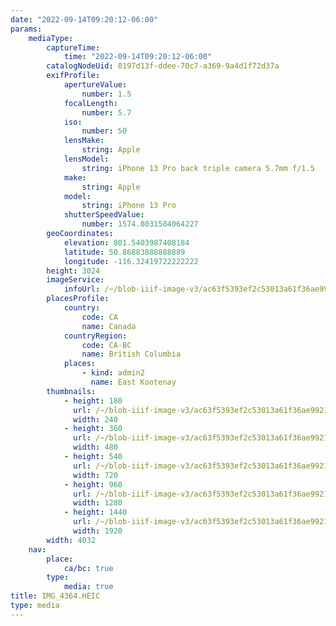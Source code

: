 ```yaml
---
date: "2022-09-14T09:20:12-06:00"
params:
    mediaType:
        captureTime:
            time: "2022-09-14T09:20:12-06:00"
        catalogNodeUid: 0197d13f-ddee-70c7-a369-9a4d1f72d37a
        exifProfile:
            apertureValue:
                number: 1.5
            focalLength:
                number: 5.7
            iso:
                number: 50
            lensMake:
                string: Apple
            lensModel:
                string: iPhone 13 Pro back triple camera 5.7mm f/1.5
            make:
                string: Apple
            model:
                string: iPhone 13 Pro
            shutterSpeedValue:
                number: 1574.8031504064227
        geoCoordinates:
            elevation: 801.5403987408184
            latitude: 50.86883888888889
            longitude: -116.32419722222222
        height: 3024
        imageService:
            infoUrl: /~/blob-iiif-image-v3/ac63f5393ef2c53013a61f36ae9921c9682b9d74d0b1b4826f0942b7b49cc006/info.json
        placesProfile:
            country:
                code: CA
                name: Canada
            countryRegion:
                code: CA-BC
                name: British Columbia
            places:
                - kind: admin2
                  name: East Kootenay
        thumbnails:
            - height: 180
              url: /~/blob-iiif-image-v3/ac63f5393ef2c53013a61f36ae9921c9682b9d74d0b1b4826f0942b7b49cc006/full/240%2C180/0/default.jpg
              width: 240
            - height: 360
              url: /~/blob-iiif-image-v3/ac63f5393ef2c53013a61f36ae9921c9682b9d74d0b1b4826f0942b7b49cc006/full/480%2C360/0/default.jpg
              width: 480
            - height: 540
              url: /~/blob-iiif-image-v3/ac63f5393ef2c53013a61f36ae9921c9682b9d74d0b1b4826f0942b7b49cc006/full/720%2C540/0/default.jpg
              width: 720
            - height: 960
              url: /~/blob-iiif-image-v3/ac63f5393ef2c53013a61f36ae9921c9682b9d74d0b1b4826f0942b7b49cc006/full/1280%2C960/0/default.jpg
              width: 1280
            - height: 1440
              url: /~/blob-iiif-image-v3/ac63f5393ef2c53013a61f36ae9921c9682b9d74d0b1b4826f0942b7b49cc006/full/1920%2C1440/0/default.jpg
              width: 1920
        width: 4032
    nav:
        place:
            ca/bc: true
        type:
            media: true
title: IMG_4364.HEIC
type: media
---
```

